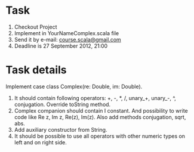 # Task
1. Checkout Project
2. Implement in YourNameComplex.scala file
3. Send it by e-mail: course.scala@gmail.com
4. Deadline is 27 September 2012, 21:00

# Task details
Implement case class Complex(re: Double, im: Double).
1. It should contain following operators: +, -, *, /, unary_+, unary_-, ^, conjugation. Override toString method.
2. Complex companion should contain I constant. And possibility to write code like Re z, Im z, Re(z), Im(z).
   Also add methods conjugation, sqrt, abs.
3. Add auxiliary constructor from String.
4. It should be possible to use all operators with other numeric types on left and on right side.


